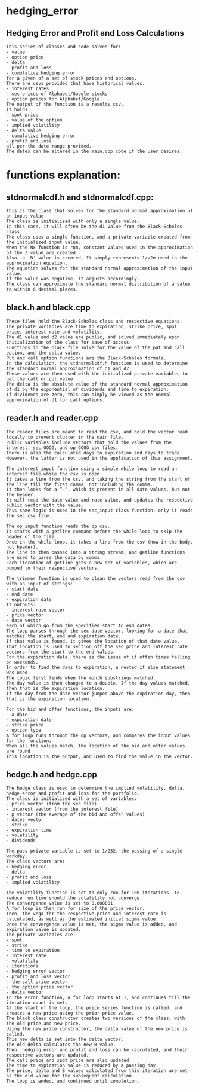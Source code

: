 # hedging_error
## Hedging Error and Profit and Loss Calculations
    This series of classes and code solves for:
    - value
    - option price
    - delta
    - profit and loss
    - cumulative hedging error
    for a given of a set of stock prices and options.
    There are csvs provided that have historical values.
    - interest rates
    - sec prices of Alphabet/Google stocks
    - option prices for Alphabet/Google
    The output of the function is a results csv.
    It holds:
    - spot price
    - value of the option
    - implied volatility
    - delta value
    - cumulative hedging error
    - profit and loss
    all per the date range provided.
    The dates can be altered in the main.cpp code if the user desires.

# functions explanation:
## stdnormalcdf.h and stdnormalcdf.cpp:
    This is the class that solves for the standard normal approximation of an input value.
    The class is initialized with only a single value.
    In this case, it will often be the d1 value from the Black-Scholes class.
    The class uses a single function, and a private variable created from the initialized input value.
    When the Nx function is run, constant values used in the approximation of the Z value are created.
    Also, a 'B' value is created. It simply represents 1/√2π used in the approximation equation.
    The equation solves for the standard normal approximation of the input value.
    If the value was negative, it adjusts accordingly.
    The class can approximate the standard normal distribution of a value to within 6 decimal places.

## black.h and black.cpp
    These files hold the Black-Scholes class and respective equations.
    The private variables are time to expiration, strike price, spot price, interest rate and volatility.
    The d1 value and d2 value are public, and solved immediately upon initialization of the class for ease of access.
    Functions in the black file solve for the value of the put and call option, and the delta value.
    Put and call option functions are the Black-Scholes formula.
    In the calculation, the stdnormalcdf.h function is used to determine the standard normal approximation of d1 and d2.
    These values are then used with the initialized private variables to get the call or put value.
    The delta is the absolute value of the standard normal approximation of d1 by the exponential of dividends and time to expiration.
    If dividends are zero, this can simply be viewed as the normal approximation of d1 for call options.

## reader.h and reader.cpp
    The reader files are meant to read the csv, and hold the vector read locally to prevent clutter in the main file.
    Public variables include vectors that hold the values from the interest, sec_GOOG, and op_GOOG csv files.
    There is also the calculated days to expiration and days to trade.
    However, the latter is not used in the application of this assignment.

    The interest_input function using a simple while loop to read an interest file while the csv is open.
    It takes a line from the csv, and taking the string from the start of the line till the first comma, not including the comma.
    It then looks for a “-“, which is present in all date values, but not the header.
    It will read the date value and rate value, and updates the respective public vector with the value.
    This same logic is used in the sec_input class function, only it reads the sec csv file.

    The op_input function reads the op csv.
    It starts with a getline command before the while loop to skip the header of the file.
    Once in the while loop, it takes a line from the csv (now in the body, not header).
    The line is then passed into a string stream, and getline functions are used to parse the data by comma.
    Each iteration of getline gets a new set of variables, which are bumped to their respective vectors.

    The trimmer function is used to clean the vectors read from the csv with an input of strings:
    - start date
    - end date
    - expiration date
    It outputs:
    - interest rate vector
    - price vector
    - date vector
    each of which go from the specified start to end dates.
    The loop parses through the sec date vector, looking for a date that matches the start, end and expiration date.
    If that value is found, it gives the location of that date value.
    That location is used to section off the sec price and interest rate vectors from the start to the end values.
    For the expiration date, there is the issue of it often times falling on weekends.
    In order to find the days to expiration, a nested if else statement was used.
    The logic first finds when the month substrings matched.
    The day value is then changed to a double. If the day values matched, then that is the expiration location.
    If the day from the date vector jumped above the expiration day, then that is the expiration location.

    For the bid and offer functions, the inputs are:
    - a date
    - expiration date
    - strike price
    - option type
    A for loop runs through the op vectors, and compares the input values for the function.
    When all the values match, the location of the bid and offer values are found
    This location is the output, and used to find the value in the vector.

## hedge.h and hedge.cpp
    The hedge class is used to determine the implied volatility, delta, hedge error and profit and loss for the portfolio.
    The class is initialized with a set of variables:
    - price vector (from the sec file)
    - interest vector (from the interest file)
    - p vector (the average of the bid and offer values)
    - dates vector
    - strike
    - expiration time
    - volatility
    - dividends

    The pass private variable is set to 1/252, the passing of a single workday.
    The class vectors are:
    - hedging error
    - delta
    - profit and loss
    - implied volatility

    The volatility function is set to only run for 100 iterations, to reduce run time should the volatility not converge.
    The convergence value is set to 0.000001.
    A for loop is then run for size of the price vector.
    Then, the vega for the respective price and interest rate is calculated, as well as the estimated initial sigma value.
    Once the convergence value is met, the sigma value is added, and expiration value is updated.
    The private variables are:
    - spot
    - strike
    - time to expiration
    - interest rate
    - volatility
    - iterations
    - hedging error vector
    - profit and loss vector
    - the call price vector
    - the option price vector
    - delta vector
    In the error function, a for loop starts at 1, and continues till the iteration count is met.
    At the start of the loop, the price series function is called, and creates a new price using the prior price value.
    The black class constructor creates two versions of the class, with the old price and new price.
    Using the new price constructor, the delta value of the new price is called.
    This new delta is set into the delta vector.
    The old delta calculates the new B value
    Then, hedging error and profit and loss can be calculated, and their respective vectors are updated.
    The call price and spot price are also updated.
    The time to expiration value is reduced by a passing day.
    The price, delta and B values calculated from this iteration are set as the old value for the subsequent calculation.
    The loop is ended, and continued until completion.

